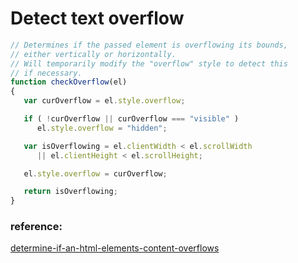 # Detect text overflow
```javascript
// Determines if the passed element is overflowing its bounds,
// either vertically or horizontally.
// Will temporarily modify the "overflow" style to detect this
// if necessary.
function checkOverflow(el)
{
   var curOverflow = el.style.overflow;

   if ( !curOverflow || curOverflow === "visible" )
      el.style.overflow = "hidden";

   var isOverflowing = el.clientWidth < el.scrollWidth 
      || el.clientHeight < el.scrollHeight;

   el.style.overflow = curOverflow;

   return isOverflowing;
}
```
### reference:
[determine-if-an-html-elements-content-overflows](https://stackoverflow.com/questions/143815/determine-if-an-html-elements-content-overflows)
